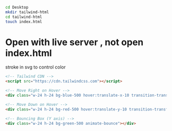```bash
cd Desktop
mkdir tailwind-html
cd tailwind-html
touch index.html
```
# Open with live server , not open index.html

stroke in svg to control color


```html
<!-- Tailwind CDN -->
<script src="https://cdn.tailwindcss.com"></script>

<!-- Move Right on Hover -->
<div class="w-24 h-24 bg-blue-500 hover:translate-x-10 transition-transform"></div>

<!-- Move Down on Hover -->
<div class="w-24 h-24 bg-red-500 hover:translate-y-10 transition-transform"></div>

<!-- Bouncing Box (Y axis) -->
<div class="w-24 h-24 bg-green-500 animate-bounce"></div>